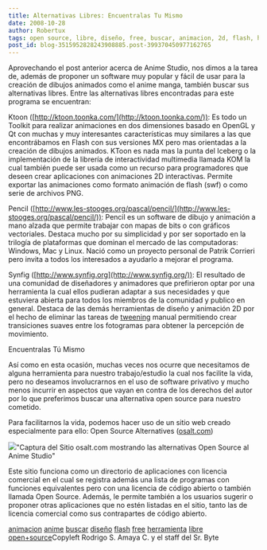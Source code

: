 ```yaml
---
title: Alternativas Libres: Encuentralas Tu Mismo
date: 2008-10-28
author: Robertux
tags: open source, libre, diseño, free, buscar, animacion, 2d, flash, herramienta, anime
post_id: blog-3515952828243908885.post-399370450977162765
---
```


Aprovechando el post anterior acerca de Anime Studio, nos dimos a la tarea
      de, además de proponer un software muy popular y fácil de usar para la creación de dibujos
      animados como el anime manga, también buscar sus alternativas libres. Entre las alternativas
      libres encontradas para este programa se encuentran:

Ktoon ([http://ktoon.toonka.com/](http://ktoon.toonka.com/)): Es todo un Toolkit
      para realizar animaciones en dos dimensiones basado en OpenGL y Qt con muchas y muy
      interesantes características muy similares a las que encontrábamos en Flash con sus versiones
      MX pero mas orientadas a la creación de dibujos animados. KToon es nada mas la punta del
      Iceberg o la implementación de la librería de interactividad multimedia llamada KOM la cual
      también puede ser usada como un recurso para programadores que deseen crear aplicaciones con
      animaciones 2D interactivas. Permite exportar las animaciones como formato animación de flash
      (swf) o como serie de archivos PNG.

Pencil ([http://www.les-stooges.org/pascal/pencil/](http://www.les-stooges.org/pascal/pencil/)):
      Pencil es un software de dibujo y animación a mano alzada que permite trabajar con mapas de
      bits o con gráficos vectoriales. Destaca mucho por su simplicidad y por ser soportado en la
      trilogía de plataformas que dominan el mercado de las computadoras: Windows, Mac y Linux.
      Nació como un proyecto personal de Patrik Corrieri pero invita a todos los interesados a
      ayudarlo a mejorar el programa.

Synfig ([http://www.synfig.org](http://www.synfig.org/)): El resultado de una
      comunidad de diseñadores y animadores que prefirieron optar por una herramienta la cual ellos
      pudieran adaptar a sus necesidades y que estuviera abierta para todos los miembros de la
      comunidad y publico en general. Destaca de las demás herramientas de diseño y animación 2D por
      el hecho de eliminar las tareas de [tweening](http://es.wikipedia.org/wiki/Tweening) manual permitiendo crear
      transiciones suaves entre los fotogramas para obtener la percepción de movimiento.

Encuentralas Tú Mismo

Así como
      en esta ocasión, muchas veces nos ocurre que necesitamos de alguna herramienta para nuestro
      trabajo/estudio la cual nos facilite la vida, pero no deseamos involucrarnos en el uso de
      software privativo y mucho menos incurrir en aspectos que vayan en contra de los derechos del
      autor por lo que preferimos buscar una alternativa open source para nuestro cometido.

Para facilitarnos la vida, podemos hacer uso de un sitio web creado
      especialmente para ello: Open Source
      Alternatives ([osalt.com](http://www.osalt.com/))

[![](http://4.bp.blogspot.com/_jH77WNrMVRA/SQcUIaUdPGI/AAAAAAAADfQ/HVAg7K64hCk/s400/osalt.png)](http://4.bp.blogspot.com/_jH77WNrMVRA/SQcUIaUdPGI/AAAAAAAADfQ/HVAg7K64hCk/s1600-h/osalt.png)"Captura del Sitio osalt.com
      mostrando las alternativas Open Source al Anime Studio"

Este sitio funciona como un directorio de aplicaciones con
      licencia comercial en el cual se registra además una lista de programas con funciones
      equivalentes pero con una licencia de código abierto o también llamada Open Source. Además, le
      permite también a los usuarios sugerir o proponer otras aplicaciones que no estén listadas en
      el sitio, tanto las de licencia comercial como sus contrapartes de código abierto.

[animacion](http://www.blogalaxia.com/tags/animacion) [anime](http://www.blogalaxia.com/tags/anime) [buscar](http://www.blogalaxia.com/tags/buscar) [diseño](http://www.blogalaxia.com/tags/diseno) [flash](http://www.blogalaxia.com/tags/flash)
[free](http://www.blogalaxia.com/tags/free) [herramienta](http://www.blogalaxia.com/tags/herramienta) [libre](http://www.blogalaxia.com/tags/libre) [open+source](http://www.blogalaxia.com/tags/open+source)Copyleft Rodrigo S.
      Amaya C. y el staff del Sr. Byte